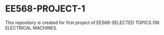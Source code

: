 # EE568-PROJECT-1

This repository is created for first project of EE568-SELECTED TOPICS ON ELECTRICAL MACHINES.
